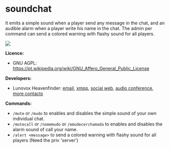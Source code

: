# soundchat

It emits a simple sound when a player send any message in the chat, and an audible alarm when a player write his name in the chat. The admin per command can send a colored warning with flashy sound for all players.

![](https://raw.githubusercontent.com/Lunovox/soundchat/master/screenshot.png)

**Licence:**

* GNU AGPL: https://pt.wikipedia.org/wiki/GNU_Affero_General_Public_License

**Developers:**

* Lunovox Heavenfinder: [email](mailto:lunovox@disroot.org), [xmpp](xmpp:lunovox@disroot.org?join), [social web](http:mastodon.social/@lunovox), [audio conference](mumble:libreplanetbr.org), [more contacts](https:libreplanet.org/wiki/User:Lunovox)

**Commands:**

* ````/mute```` or ````/mudo```` to enables and disables the simple sound of your own individual chat.
* ````/mutecall```` or ````/nomemudo```` or ````/emudecerchamada```` to enables and disables the alarm sound of call your name.
* ````/alert <message>```` to send a colored warning with flashy sound for all players (Need the priv 'server')
